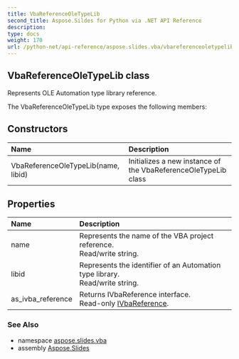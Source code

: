 ```yaml
---
title: VbaReferenceOleTypeLib
second_title: Aspose.Sildes for Python via .NET API Reference
description: 
type: docs
weight: 170
url: /python-net/api-reference/aspose.slides.vba/vbareferenceoletypelib/
---
```


## VbaReferenceOleTypeLib class

Represents OLE Automation type library reference.

The VbaReferenceOleTypeLib type exposes the following members:
## Constructors
| Name | Description |
| :- | :- |
|VbaReferenceOleTypeLib(name, libid)|Initializes a new instance of the VbaReferenceOleTypeLib class|
## Properties
| Name | Description |
| :- | :- |
|name|Represents the name of the VBA project reference.<br/>            Read/write string.|
|libid|Represents the identifier of an Automation type library.<br/>            Read/write string.|
|as_ivba_reference|Returns IVbaReference interface.<br/>            Read-only [IVbaReference](/slides/python-net/api-reference/aspose.slides.vba/ivbareference/).|

### See Also

* namespace [aspose.slides.vba](/slides/python-net/api-reference/aspose.slides.vba/)
* assembly [Aspose.Slides](/slides/python-net/api-reference/)

